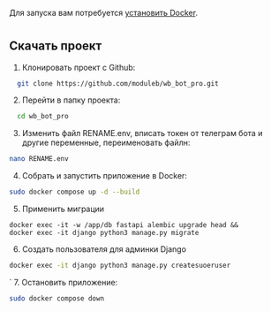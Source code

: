 
Для запуска вам потребуется [установить Docker](https://www.docker.com/).  
#
## Скачать проект
1. Клонировать проект с Github:
```bash
  git clone https://github.com/moduleb/wb_bot_pro.git
```

2. Перейти в папку проекта:
```bash
  cd wb_bot_pro
```

3. Изменить файл RENAME.env, вписать токен от телеграм бота и другие переменные, переименовать файлн:
```bash
nano RENAME.env
```

4. Собрать и запустить приложение в Docker:
```bash
sudo docker compose up -d --build
```

5. Применить миграции
```shell
docker exec -it -w /app/db fastapi alembic upgrade head &&
docker exec -it django python3 manage.py migrate
```

6. Создать пользователя для админки Django
```sh
docker exec -it django python3 manage.py createsuoeruser
```
`
7. Остановить приложение:
```bash
sudo docker compose down
```

